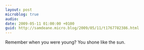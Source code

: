 ```yaml
---
layout: post
microblog: true
audio: 
date: 2009-05-11 01:00:00 +0100
guid: http://samdeane.micro.blog/2009/05/11/t1767782386.html
---
```

Remember when you were young? You shone like the sun.
